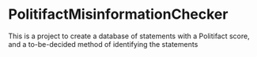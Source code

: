 # PolitifactMisinformationChecker
This is a project to create a database of statements with a Politifact score, and a to-be-decided method of identifying the statements
